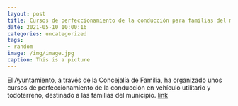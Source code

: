 ```yaml
---
layout: post
title: Cursos de perfeccionamiento de la conducción para familias del municipio
date: 2021-05-10 10:00:16
categories: uncategorized
tags:
- random
image: /img/image.jpg
caption: This is a picture
---
```

El Ayuntamiento, a través de la Concejalía de Familia, ha organizado unos cursos de perfeccionamiento de la conducción en vehículo utilitario y todoterreno, destinado a las familias del municipio.   [link](https://www.ayto-villacanada.es/tu-ayuntamiento/cursos-de-perfeccionamiento-de-la-conduccion-para-familias-del-municipio/)

